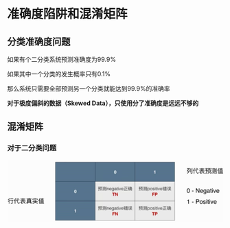 
# 准确度陷阱和混淆矩阵

## 分类准确度问题

如果有个二分类系统预测准确度为99.9%

如果其中一个分类的发生概率只有0.1%

那么系统只需要全部预测另一个分类就能达到99.9%的准确率

**对于极度偏斜的数据（Skewed Data），只使用分了准确度是远远不够的**

## 混淆矩阵

### 对于二分类问题

![confusion matrix](..\assets\img\ClassificationPerformanceMeasures\confusion-matrix.png)
